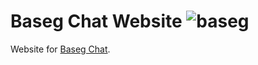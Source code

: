 # Baseg Chat Website ![baseg](https://cdn.7tv.app/emote/603cb3d9c20d020014423c48/1x.webp)

Website for [Baseg Chat](https://github.com/teclu/Baseg-Chat).
